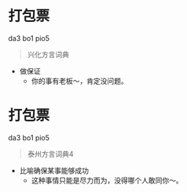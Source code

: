 # 打包票
da3 bo1 pio5
> 兴化方言词典
- 做保证
  - 你的事有老板～，肯定没问题。

# 打包票
da3 bo1 pio5
> 泰州方言词典4
- 比喻确保某事能够成功
  - 这种事情只能是尽力而为，没得哪个人敢同你～。
